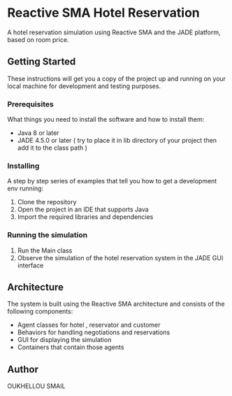 # Reactive SMA Hotel Reservation

A hotel reservation simulation using Reactive SMA and the JADE platform, based on room price.

## Getting Started

These instructions will get you a copy of the project up and running on your local machine for development and testing purposes.

### Prerequisites

What things you need to install the software and how to install them:
- Java 8 or later
- JADE 4.5.0 or later ( try to place it in lib directory of your project then add it to the class path )

### Installing

A step by step series of examples that tell you how to get a development env running:

1. Clone the repository
2. Open the project in an IDE that supports Java
3. Import the required libraries and dependencies

### Running the simulation

1. Run the Main class
2. Observe the simulation of the hotel reservation system in the JADE GUI interface

## Architecture

The system is built using the Reactive SMA architecture and consists of the following components:
- Agent classes for hotel , reservator and customer 
- Behaviors for handling negotiations and reservations
- GUI for displaying the simulation
- Containers that contain those agents 


## Author

OUKHELLOU SMAIL
